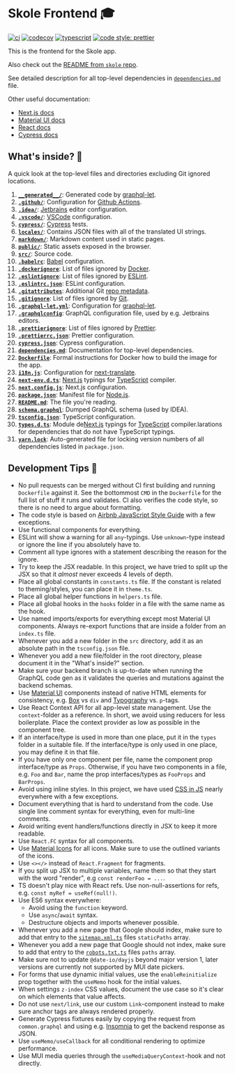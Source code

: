 # Skole Frontend 🎓

[![ci](https://github.com/skoleapp/skole-frontend/actions/workflows/ci.yml/badge.svg)](https://github.com/skoleapp/skole-frontend/actions)
[![codecov](https://codecov.io/gh/skoleapp/skole-frontend/branch/develop/graph/badge.svg?token=MTHoRbYw89)](https://codecov.io/gh/skoleapp/skole-frontend)
[![typescript](https://badgen.net/badge/icon/typescript?icon=typescript&label&color=007acc)](https://www.typescriptlang.org)
[![code style: prettier](https://img.shields.io/badge/code_style-prettier-ff69b4.svg)](https://github.com/prettier/prettier)

This is the frontend for the Skole app.

Also check out the [README from `skole` repo](https://github.com/skoleapp/skole/blob/develop/README.md).

See detailed description for all top-level dependencies in [`dependencies.md`](dependencies.md) file.

Other useful documentation:

- [Next.js docs](https://nextjs.org/docs)
- [Material UI docs](https://material-ui.com)
- [React docs](https://reactjs.org/docs/getting-started.html)
- [Cypress docs](https://docs.cypress.io)

## What's inside? 🧐

A quick look at the top-level files and directories excluding Git ignored locations.

1.  [**`__generated__/`**](__generated__/): Generated code by [graphql-let](https://www.npmjs.com/package/graphql-let).
2.  [**`.github/`**](.github/): Configuration for [Github Actions](https://github.com/features/actions).
3.  [**`.idea/`**](.idea/): [Jetbrains](https://www.jetbrains.com) editor configuration.
4.  [**`.vscode/`**](.vscode/): [VSCode](https://code.visualstudio.com) configuration.
5.  [**`cypress/`**](cypress/): [Cypress](https://www.cypress.io) tests.
6.  [**`locales/`**](locales/): Contains JSON files with all of the translated UI strings.
7.  [**`markdown/`**](markdown/): Markdown content used in static pages.
8.  [**`public/`**](public/): Static assets exposed in the browser.
9.  [**`src/`**](src/): Source code.
10. [**`.babelrc`**](.babelrc): [Babel](https://babeljs.io) configuration.
11. [**`.dockerignore`**](.dockerignore): List of files ignored by [Docker](https://www.docker.com).
12. [**`.eslintignore`**](.eslintignore): List of files ignored by [ESLint](https://www.npmjs.com/package/eslint).
13. [**`.eslintrc.json`**](.eslintrc.json): ESLint configuration.
14. [**`.gitattributes`**](.gitattributes): Additional Git [repo metadata](https://git-scm.com/docs/gitattributes).
15. [**`.gitignore`**](.gitignore): List of files ignored by [Git](https://git-scm.com).
16. [**`.graphql-let.yml`**](.graphql-let.yml): Configuration for [graphql-let](https://www.npmjs.com/package/graphql-let).
17. [**`.graphqlconfig`**](.graphqlconfig): GraphQL configuration file, used by e.g. Jetbrains editors.
18. [**`.prettierignore`**](.prettierignore): List of files ignored by [Prettier](https://prettier.io).
19. [**`.prettierrc.json`**](.prettierrc.json): Prettier configuration.
20. [**`cypress.json`**](cypress.json): Cypress configuration.
21. [**`dependencies.md`**](dependencies.md): Documentation for top-level dependencies.
22. [**`Dockerfile`**](Dockerfile): Formal instructions for Docker how to build the image for the app.
23. [**`i18n.js`**](i18n.js): Configuration for [next-translate](https://www.npmjs.com/package/next-translate).
24. [**`next-env.d.ts`**](next-env.d.ts): [Next.js](https://nextjs.org/) typings for [TypeScript](https://www.typescriptlang.org) compiler.
25. [**`next.config.js`**](next.config.js): Next.js configuration.
26. [**`package.json`**](package.json): Manifest file for [Node.js](https://nodejs.org/en).
27. [**`README.md`**](README.md): The file you're reading.
28. [**`schema.graphql`**](schema.graphql): Dumped GraphQL schema (used by IDEA).
29. [**`tsconfig.json`**](tsconfig.json): TypeScript configuration.
30. [**`types.d.ts`**](types.d.ts): Module de[Next.js](https://nextjs.org) typings for [TypeScript](https://www.typescriptlang.org) compiler.larations for dependencies that do not have TypeScript typings.
31. [**`yarn.lock`**](yarn.lock): Auto-generated file for locking version numbers of all dependencies listed in `package.json`.

## Development Tips 🚀

- No pull requests can be merged without CI first building and running `Dockerfile` against it. See the bottommost `CMD` in the `Dockerfile` for the full list of stuff it runs and validates.
  CI also verifies the code style, so there is no need to argue about formatting.
- The code style is based on [Airbnb JavaScript Style Guide](https://airbnb.io/javascript/react/) with a few exceptions.
- Use functional components for everything.
- ESLint will show a warning for all `any`-typings. Use `unknown`-type instead or ignore the line if you absolutely have to.
- Comment all type ignores with a statement describing the reason for the ignore.
- Try to keep the JSX readable. In this project, we have tried to split up the JSX so that it _almost_ never exceeds 4 levels of depth.
- Place all global constants in `constants.ts` file. If the constant is related to theming/styles, you can place it in `theme.ts`.
- Place all global helper functions in `helpers.ts` file.
- Place all global hooks in the `hooks` folder in a file with the same name as the hook.
- Use named imports/exports for everything except most Material UI components. Always re-export functions that are inside a folder from an `index.ts` file.
- Whenever you add a new folder in the `src` directory, add it as an absolute path in the `tsconfig.json` file.
- Whenever you add a new file/folder in the root directory, please document it in the "What's inside?" section.
- Make sure your backend branch is up-to-date when running the GraphQL code gen as it validates the queries and mutations against the backend schemas.
- Use [Material UI](https://material-ui.com/) components instead of native HTML elements for consistency, e.g. [Box](https://material-ui.com/components/box/#box) vs `div` and [Typography](https://material-ui.com/components/typography/#typography) vs. `p`-tags.
- Use React Context API for all app-level state management. Use the `context`-folder as a reference. In short, we avoid using reducers for less boilerplate. Place the context provider as low as possible in the component tree.
- If an interface/type is used in more than one place, put it in the `types` folder in a suitable file. If the interface/type is only used in one place, you may define it in that file.
- If you have only one component per file, name the component prop interface/type as `Props`. Otherwise, if you have two components in a file, e.g. `Foo` and `Bar`, name the prop interfaces/types as `FooProps` and `BarProps`.
- Avoid using inline styles. In this project, we have used [CSS in JS](https://v1.material-ui.com/customization/css-in-js/) nearly everywhere with a few exceptions.
- Document everything that is hard to understand from the code. Use single line comment syntax for everything, even for multi-line comments.
- Avoid writing event handlers/functions directly in JSX to keep it more readable.
- Use `React.FC` syntax for all components.
- Use [Material Icons](https://material.io/resources/icons/) for all icons. Make sure to use the outlined variants of the icons.
- Use `<></>` instead of `React.Fragment` for fragments.
- If you split up JSX to multiple variables, name them so that they start with the word "render", e.g `const renderFoo = ...`.
- TS doesn't play nice with React refs. Use non-null-assertions for refs, e.g. `const myRef = useRef(null!)`.
- Use ES6 syntax everywhere:
  - Avoid using the `function` keyword.
  - Use `async`/`await` syntax.
  - Destructure objects and imports whenever possible.
- Whenever you add a new page that Google should index, make sure to add that entry to the [`sitemap.xml.ts`](src/pages/sitemap.xml.ts) files `staticPaths` array.
- Whenever you add a new page that Google should not index, make sure to add that entry to the [`robots.txt.ts`](src/pages/robots.txt.ts) files `paths` array.
- Make sure not to update `@date-io/dayjs` beyond major version 1, later versions are currently not supported by MUI date pickers.
- For forms that use dynamic initial values, use the `enableReinitialize` prop together with the `useMemo` hook for the initial values.
- When settings `z-index` CSS values, document the use case so it's clear on which elements that value affects.
- Do not use `next/link`, use our custom `Link`-component instead to make sure anchor tags are always rendered properly.
- Generate Cypress fixtures easily by copying the request from `common.graphql` and using e.g. [Insomnia](https://insomnia.rest) to get the backend response as JSON.
- Use `useMemo/useCallback` for all conditional rendering to optimize performance.
- Use MUI media queries through the `useMediaQueryContext`-hook and not directly.
